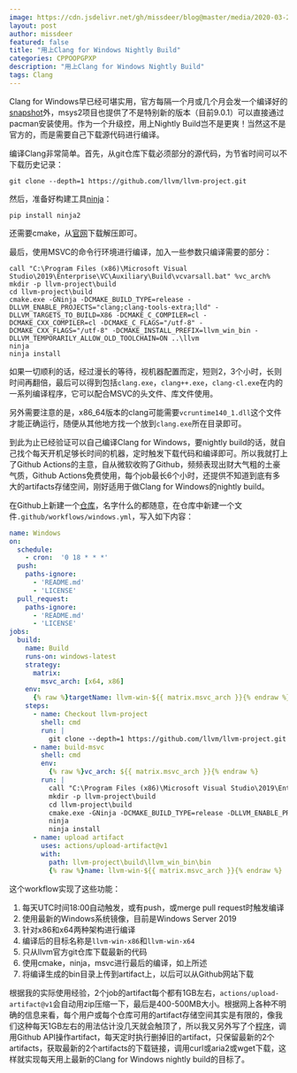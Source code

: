 ```yaml
---
image: https://cdn.jsdelivr.net/gh/missdeer/blog@master/media/2020-03-27/llvm.png
layout: post
author: missdeer
featured: false
title: "用上Clang for Windows Nightly Build"
categories: CPPOOPGPXP
description: "用上Clang for Windows Nightly Build"
tags: Clang
---
```


Clang for Windows早已经可堪实用，官方每隔一个月或几个月会发一个编译好的[snapshot](https://prereleases.llvm.org/win-snapshots/)外，msys2项目也提供了不是特别新的版本（目前9.0.1）可以直接通过pacman安装使用。作为一个升级控，用上Nightly Build岂不是更爽！当然这不是官方的，而是需要自己下载源代码进行编译。

编译Clang非常简单。首先，从git仓库下载必须部分的源代码，为节省时间可以不下载历史记录：

```shell
git clone --depth=1 https://github.com/llvm/llvm-project.git
```

然后，准备好构建工具[ninja](https://github.com/ninja-build/ninja)：

```shell
pip install ninja2
```

还需要cmake，从[官网](https://cmake.org/download/)下载解压即可。

最后，使用MSVC的命令行环境进行编译，加入一些参数只编译需要的部分：

```
call "C:\Program Files (x86)\Microsoft Visual Studio\2019\Enterprise\VC\Auxiliary\Build\vcvarsall.bat" %vc_arch%
mkdir -p llvm-project\build
cd llvm-project\build
cmake.exe -GNinja -DCMAKE_BUILD_TYPE=release -DLLVM_ENABLE_PROJECTS="clang;clang-tools-extra;lld" -DLLVM_TARGETS_TO_BUILD=X86 -DCMAKE_C_COMPILER=cl -DCMAKE_CXX_COMPILER=cl -DCMAKE_C_FLAGS="/utf-8" -DCMAKE_CXX_FLAGS="/utf-8" -DCMAKE_INSTALL_PREFIX=llvm_win_bin -DLLVM_TEMPORARILY_ALLOW_OLD_TOOLCHAIN=ON ..\llvm
ninja
ninja install
```

如果一切顺利的话，经过漫长的等待，视机器配置而定，短则2，3个小时，长则时间再翻倍，最后可以得到包括`clang.exe`，`clang++.exe`，`clang-cl.exe`在内的一系列编译程序，它可以配合MSVC的头文件、库文件使用。

另外需要注意的是，x86_64版本的clang可能需要`vcruntime140_1.dll`这个文件才能正确运行，随便从其他地方找一个放到`clang.exe`所在目录即可。

到此为止已经验证可以自己编译Clang for Windows，要nightly build的话，就自己找个每天开机足够长时间的机器，定时触发下载代码和编译即可。所以我就打上了Github Actions的主意，自从微软收购了Github，频频表现出财大气粗的土豪气质，Github Actions免费使用，每个job最长6个小时，还提供不知道到底有多大的artifacts存储空间，刚好适用于做Clang for Windows的nightly build。

在Github上新建一个[仓库](https://github.com/missdeer/clang-for-windows-daily-build)，名字什么的都随意，在仓库中新建一个文件`.github/workflows/windows.yml`，写入如下内容：

```yaml
name: Windows
on: 
  schedule:
    - cron:  '0 18 * * *'
  push:
    paths-ignore:
      - 'README.md'
      - 'LICENSE'
  pull_request:
    paths-ignore:
      - 'README.md'
      - 'LICENSE'
jobs:
  build:
    name: Build
    runs-on: windows-latest
    strategy:
      matrix:
        msvc_arch: [x64, x86]
    env:    
      {% raw %}targetName: llvm-win-${{ matrix.msvc_arch }}{% endraw %}    
    steps:
      - name: Checkout llvm-project
        shell: cmd
        run: |
          git clone --depth=1 https://github.com/llvm/llvm-project.git
      - name: build-msvc
        shell: cmd
        env:        
          {% raw %}vc_arch: ${{ matrix.msvc_arch }}{% endraw %}        
        run: |
          call "C:\Program Files (x86)\Microsoft Visual Studio\2019\Enterprise\VC\Auxiliary\Build\vcvarsall.bat" %vc_arch%
          mkdir -p llvm-project\build
          cd llvm-project\build
          cmake.exe -GNinja -DCMAKE_BUILD_TYPE=release -DLLVM_ENABLE_PROJECTS="clang;clang-tools-extra;lld" -DLLVM_TARGETS_TO_BUILD=X86 -DCMAKE_C_COMPILER=cl -DCMAKE_CXX_COMPILER=cl -DCMAKE_C_FLAGS="/utf-8" -DCMAKE_CXX_FLAGS="/utf-8" -DCMAKE_INSTALL_PREFIX=llvm_win_bin -DLLVM_TEMPORARILY_ALLOW_OLD_TOOLCHAIN=ON ..\llvm
          ninja
          ninja install
      - name: upload artifact
        uses: actions/upload-artifact@v1
        with:
          path: llvm-project\build\llvm_win_bin\bin          
          {% raw %}name: llvm-win-${{ matrix.msvc_arch }}{% endraw %}          
```

这个workflow实现了这些功能：

1. 每天UTC时间18:00自动触发，或有push，或merge pull request时触发编译
2. 使用最新的Windows系统镜像，目前是Windows Server 2019
3. 针对x86和x64两种架构进行编译
4. 编译后的目标名称是`llvm-win-x86`和`llvm-win-x64`
5. 只从llvm官方git仓库下载最新的代码
6. 使用cmake，ninja，msvc进行最后的编译，如上所述
7. 将编译生成的bin目录上传到artifact上，以后可以从Github网站下载

根据我的实际使用经验，2个job的artifact每个都有1GB左右，`actions/upload-artifact@v1`会自动用zip压缩一下，最后是400-500MB大小。根据网上各种不明确的信息来看，每个用户或每个仓库可用的artifact存储空间其实是有限的，像我们这种每天1GB左右的用法估计没几天就会触顶了，所以我又另外写了个[程序](https://github.com/missdeer/cicdutil)，调用Github API操作artifact，每天定时执行删掉旧的artifact，只保留最新的2个artifacts，获取最新的2个artifacts的下载链接，调用curl或aria2或wget下载，这样就实现每天用上最新的Clang for Windows nightly build的目标了。